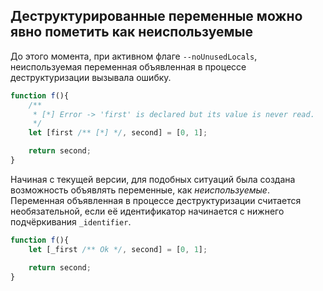 ## Деструктурированные переменные можно явно пометить как неиспользуемые

До этого момента, при активном флаге `--noUnusedLocals`, неиспользуемая переменная объявленная в процессе деструктуризации вызывала ошибку.

`````ts
function f(){
    /**
     * [*] Error -> 'first' is declared but its value is never read.
     */
    let [first /** [*] */, second] = [0, 1];

    return second;
}
`````

Начиная с текущей версии, для подобных ситуаций была создана возможность объявлять переменные, как _неиспользуемые_. Переменная объявленная в процессе деструктуризации считается необязательной, если её идентификатор начинается с нижнего подчёркивания `_identifier`.

`````ts
function f(){
    let [_first /** Ok */, second] = [0, 1];

    return second;
}
`````